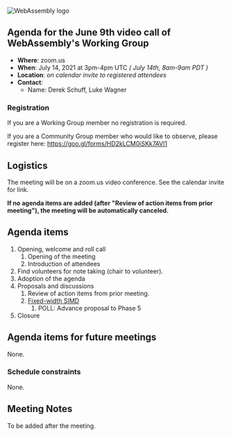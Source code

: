 ![WebAssembly logo](/images/WebAssembly.png)

## Agenda for the June 9th video call of WebAssembly's Working Group

- **Where**: zoom.us
- **When**: July 14, 2021 at 3pm-4pm UTC *( July 14th, 8am-9am PDT )*
- **Location**: *on calendar invite to registered attendees*
- **Contact**:
    - Name: Derek Schuff, Luke Wagner

### Registration

If you are a Working Group member no registration is required.

If you are a Community Group member who would like to observe, please register here: https://goo.gl/forms/HD2kLCM0iSKk7AVl1

## Logistics

The meeting will be on a zoom.us video conference.
See the calendar invite for link.

**If no agenda items are added (after "Review of action items from prior meeting"),
the meeting will be automatically canceled.**

## Agenda items

1. Opening, welcome and roll call
    1. Opening of the meeting
    1. Introduction of attendees
1. Find volunteers for note taking (chair to volunteer).
1. Adoption of the agenda
1. Proposals and discussions
    1. Review of action items from prior meeting.
    1. [Fixed-width SIMD](https://github.com/WebAssembly/simd/tree/main/proposals/simd)
       1. POLL: Advance proposal to Phase 5
1. Closure

## Agenda items for future meetings

None.

### Schedule constraints

None.

## Meeting Notes

To be added after the meeting.
